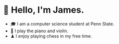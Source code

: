 # 👋 Hello, I'm James.

- 🎓 I am a computer science student at Penn State.
- 🎹 I play the piano and violin.
- ♟ I enjoy playing chess in my free time.

<!-- [![James' GitHub Stats](https://github-readme-stats.vercel.app/api?username=jamesrobertsjr)](https://github.com/anuraghazra/github-readme-stats) -->
